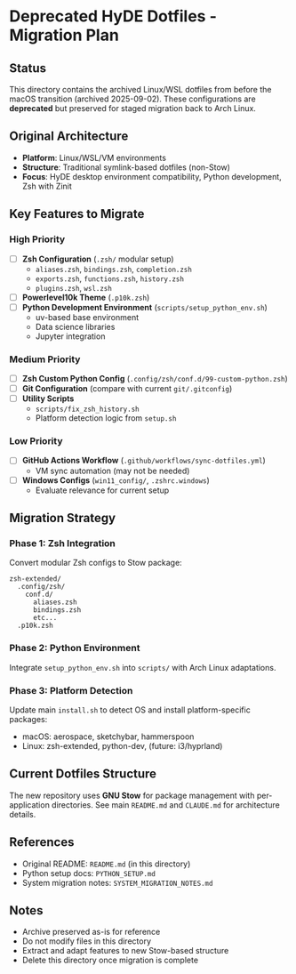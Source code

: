 # Deprecated HyDE Dotfiles - Migration Plan

## Status
This directory contains the archived Linux/WSL dotfiles from before the macOS transition (archived 2025-09-02). These configurations are **deprecated** but preserved for staged migration back to Arch Linux.

## Original Architecture
- **Platform**: Linux/WSL/VM environments
- **Structure**: Traditional symlink-based dotfiles (non-Stow)
- **Focus**: HyDE desktop environment compatibility, Python development, Zsh with Zinit

## Key Features to Migrate

### High Priority
- [ ] **Zsh Configuration** (`.zsh/` modular setup)
  - `aliases.zsh`, `bindings.zsh`, `completion.zsh`
  - `exports.zsh`, `functions.zsh`, `history.zsh`
  - `plugins.zsh`, `wsl.zsh`
- [ ] **Powerlevel10k Theme** (`.p10k.zsh`)
- [ ] **Python Development Environment** (`scripts/setup_python_env.sh`)
  - uv-based base environment
  - Data science libraries
  - Jupyter integration

### Medium Priority
- [ ] **Zsh Custom Python Config** (`.config/zsh/conf.d/99-custom-python.zsh`)
- [ ] **Git Configuration** (compare with current `git/.gitconfig`)
- [ ] **Utility Scripts**
  - `scripts/fix_zsh_history.sh`
  - Platform detection logic from `setup.sh`

### Low Priority
- [ ] **GitHub Actions Workflow** (`.github/workflows/sync-dotfiles.yml`)
  - VM sync automation (may not be needed)
- [ ] **Windows Configs** (`win11_config/`, `.zshrc.windows`)
  - Evaluate relevance for current setup

## Migration Strategy

### Phase 1: Zsh Integration
Convert modular Zsh configs to Stow package:
```
zsh-extended/
  .config/zsh/
    conf.d/
      aliases.zsh
      bindings.zsh
      etc...
  .p10k.zsh
```

### Phase 2: Python Environment
Integrate `setup_python_env.sh` into `scripts/` with Arch Linux adaptations.

### Phase 3: Platform Detection
Update main `install.sh` to detect OS and install platform-specific packages:
- macOS: aerospace, sketchybar, hammerspoon
- Linux: zsh-extended, python-dev, (future: i3/hyprland)

## Current Dotfiles Structure
The new repository uses **GNU Stow** for package management with per-application directories. See main `README.md` and `CLAUDE.md` for architecture details.

## References
- Original README: `README.md` (in this directory)
- Python setup docs: `PYTHON_SETUP.md`
- System migration notes: `SYSTEM_MIGRATION_NOTES.md`

## Notes
- Archive preserved as-is for reference
- Do not modify files in this directory
- Extract and adapt features to new Stow-based structure
- Delete this directory once migration is complete
